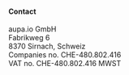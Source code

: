 #### Contact
aupa.io GmbH  
Fabrikweg 6   
8370 Sirnach, Schweiz   
Companies no. CHE-480.802.416  
VAT no. CHE-480.802.416 MWST
